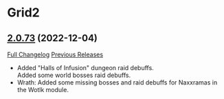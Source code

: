 # Grid2

## [2.0.73](https://github.com/michaelnpsp/Grid2/tree/2.0.73) (2022-12-04)
[Full Changelog](https://github.com/michaelnpsp/Grid2/compare/2.0.72...2.0.73) [Previous Releases](https://github.com/michaelnpsp/Grid2/releases)

- Added "Halls of Infusion" dungeon raid debuffs.  
    Added some world bosses raid debuffs.  
- Wrath: Added some missing bosses and raid debuffs for Naxxramas in the Wotlk module.  
